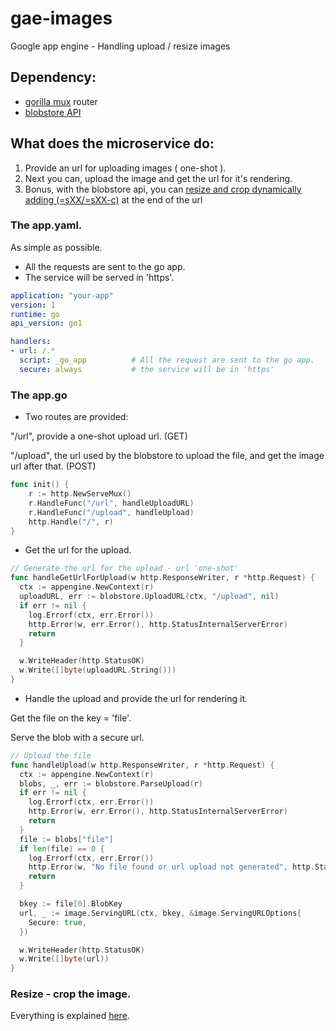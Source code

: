 # gae-images
Google app engine - Handling upload / resize images

## Dependency: 

* [gorilla mux](https://github.com/gorilla/mux) router 
* [blobstore API](https://cloud.google.com/appengine/docs/go/images/) 

## What does the microservice do: 

1. Provide an url for uploading images ( one-shot ).
2. Next you can, upload the image and get the url for it's rendering.
3. Bonus, with the blobstore api, you can [resize and crop dynamically adding (=sXX/=sXX-c)](https://cloud.google.com/appengine/docs/go/images/#Go_Serving_and_re-sizing_images_from_the_Blobstore)
at the end of the url

### The app.yaml.

As simple as possible.

* All the requests are sent to the go app.
* The service will be served in 'https'.

``` yaml
application: "your-app"
version: 1
runtime: go
api_version: go1 

handlers:
- url: /.*
  script: _go_app          # All the request are sent to the go app.
  secure: always           # the service will be in 'https'
```
### The app.go

* Two routes are provided:

 "/url", provide a one-shot upload url. (GET)

  "/upload", the url used by the blobstore to upload the file, and get the image url after that. (POST)

``` go
func init() {
	r := http.NewServeMux()
	r.HandleFunc("/url", handleUploadURL)
	r.HandleFunc("/upload", handleUpload)
	http.Handle("/", r)
}
```

* Get the url for the upload.

``` go
// Generate the url for the upload - url 'one-shot'
func handleGetUrlForUpload(w http.ResponseWriter, r *http.Request) {
  ctx := appengine.NewContext(r)
  uploadURL, err := blobstore.UploadURL(ctx, "/upload", nil)
  if err != nil {
    log.Errorf(ctx, err.Error())
    http.Error(w, err.Error(), http.StatusInternalServerError)
    return
  }

  w.WriteHeader(http.StatusOK)
  w.Write([]byte(uploadURL.String()))
}
```

* Handle the upload and provide the url for rendering it.

Get the file on the key = 'file'.

Serve the blob with a secure url.

``` go
// Upload the file
func handleUpload(w http.ResponseWriter, r *http.Request) {
  ctx := appengine.NewContext(r)
  blobs, _, err := blobstore.ParseUpload(r)
  if err != nil {
    log.Errorf(ctx, err.Error())
    http.Error(w, err.Error(), http.StatusInternalServerError)
    return
  }
  file := blobs["file"]
  if len(file) == 0 {
    log.Errorf(ctx, err.Error())
    http.Error(w, "No file found or url upload not generated", http.StatusBadRequest)
    return
  }

  bkey := file[0].BlobKey
  url, _ := image.ServingURL(ctx, bkey, &image.ServingURLOptions{
    Secure: true,
  })

  w.WriteHeader(http.StatusOK)
  w.Write([]byte(url))
}
```

### Resize - crop the image.

Everything is explained [here](https://cloud.google.com/appengine/docs/go/images/#Go_Serving_and_re-sizing_images_from_the_Blobstorew).
